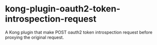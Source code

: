 # kong-plugin-oauth2-token-introspection-request

A Kong plugin that make POST oauth2 token introspection request before proxying the original request.
